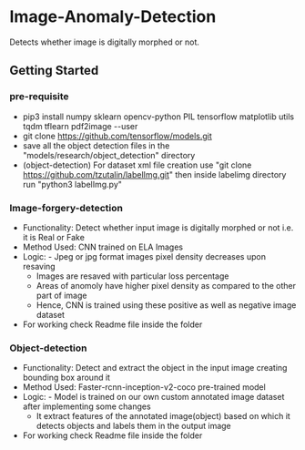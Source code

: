 # Image-Anomaly-Detection

Detects whether image is digitally morphed or not.

## Getting Started

### pre-requisite

* pip3 install numpy sklearn opencv-python PIL tensorflow matplotlib utils tqdm tflearn pdf2image --user
* git clone https://github.com/tensorflow/models.git
* save all the object detection files in the "models/research/object_detection" directory
* (object-detection) For dataset xml file creation use "git clone https://github.com/tzutalin/labelImg.git" then inside labelimg directory run "python3 labelImg.py"

### Image-forgery-detection

* Functionality: Detect whether input image is digitally morphed or not i.e. it is Real or Fake
* Method Used: CNN trained on ELA Images
* Logic: - Jpeg or jpg format images pixel density decreases upon resaving
	* Images are resaved with particular loss percentage
	* Areas of anomoly have higher pixel density as compared to the other part of image
	* Hence, CNN is trained using these positive as well as negative image dataset 
* For working check Readme file inside the folder

### Object-detection

* Functionality: Detect and extract the object in the input image creating bounding box around it
* Method Used: Faster-rcnn-inception-v2-coco pre-trained model
* Logic: - Model is trained on our own custom annotated image dataset after implementing some changes
	 * It extract features of the annotated image(object) based on which it detects objects and labels them in the output image
* For working check Readme file inside the folder 
